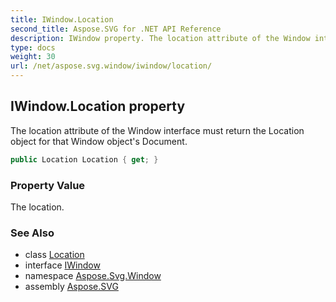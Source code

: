 ```yaml
---
title: IWindow.Location
second_title: Aspose.SVG for .NET API Reference
description: IWindow property. The location attribute of the Window interface must return the Location object for that Window objects Document
type: docs
weight: 30
url: /net/aspose.svg.window/iwindow/location/
---
```

## IWindow.Location property

The location attribute of the Window interface must return the Location object for that Window object's Document.

```csharp
public Location Location { get; }
```

### Property Value

The location.

### See Also

* class [Location](../../location/)
* interface [IWindow](../)
* namespace [Aspose.Svg.Window](../../../aspose.svg.window/)
* assembly [Aspose.SVG](../../../)
